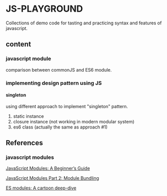 # JS-PLAYGROUND

Collections of demo code for tasting and practicing syntax and features of javascript.

## content

### javascript module
comparison between commonJS and ES6 module.

### implementing design pattern using JS

#### singleton
using different approach to implement "singleton" pattern.

1. static instance
2. closure instance (not working in modern modular system)
3. es6 class (actually the same as approach #1)

## References

### javascript modules

[JavaScript Modules: A Beginner’s Guide](https://medium.freecodecamp.org/javascript-modules-a-beginner-s-guide-783f7d7a5fcc)

[JavaScript Modules Part 2: Module Bundling](https://medium.freecodecamp.org/javascript-modules-part-2-module-bundling-5020383cf306)

[ES modules: A cartoon deep-dive](https://hacks.mozilla.org/2018/03/es-modules-a-cartoon-deep-dive/)